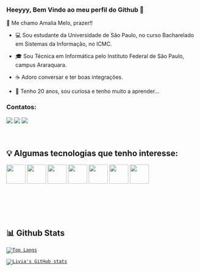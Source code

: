 ### Heeyyy, Bem Vindo ao meu perfil do Github 👋

:high_brightness: Me chamo Amalia Melo, prazer!!

- :computer: Sou estudante da Universidade de São Paulo, no curso Bacharelado em Sistemas da Informação, no ICMC.

- :mortar_board: Sou Técnica em Informática pelo Instituto Federal de São Paulo, campus Araraquara.

- :coffee: Adoro conversar e ter boas integrações.

- 🚀 Tenho 20 anos, sou curiosa e tenho muito a aprender...



### Contatos:
<div>
<a href="https://instagram.com/amalia.melo" target="_blank"><img src="https://img.shields.io/badge/-Instagram-%23E4405F?style=for-the-badge&logo=instagram&logoColor=white" target="_blank"></a>
<a href = "mailto:amalia.melo@usp.br"><img src="https://img.shields.io/badge/Gmail-D14836?style=for-the-badge&logo=gmail&logoColor=white" target="_blank"></a>
<a href="https://www.linkedin.com/in/amália-melo" target="_blank"><img src="https://img.shields.io/badge/-LinkedIn-%230077B5?style=for-the-badge&logo=linkedin&logoColor=white" target="_blank"></a>   
</div>

</br>
</br>

## :bulb: Algumas tecnologias que tenho interesse:

<code><img src="https://cdn.jsdelivr.net/gh/devicons/devicon/icons/c/c-original.svg"  height="50"/></code>
<code><img src="https://cdn.jsdelivr.net/gh/devicons/devicon/icons/mysql/mysql-original-wordmark.svg" height="50"/></code>
<code><img src="https://cdn.jsdelivr.net/gh/devicons/devicon/icons/html5/html5-original.svg" height="50"/></code>
<code><img src="https://cdn.jsdelivr.net/gh/devicons/devicon/icons/php/php-original.svg" height="50"/></code>
<code><img src="https://cdn.jsdelivr.net/gh/devicons/devicon/icons/css3/css3-original.svg" height="50"/></code>
<code><img src="https://cdn.jsdelivr.net/gh/devicons/devicon/icons/javascript/javascript-original.svg" height="50"/></code>
<code><img src="https://cdn.jsdelivr.net/gh/devicons/devicon/icons/git/git-original.svg"   height="50"/></code>

</br>
</br>
</br>
</br>

## 📊 Github Stats

<code>[![Top Langs](https://github-readme-stats.vercel.app/api/top-langs/?username=liviafausto&layout=compact&theme=tokyonight)](https://github.com/liviafausto)</code>

<code>[![Livia's GitHub stats](https://github-readme-stats.vercel.app/api?username=liviafausto&theme=tokyonight&show_icons=true)](https://github.com/liviafausto)</code>

<br>
<!--
**Amaliamelo/Amaliamelo** is a ✨ _special_ ✨ repository because its `README.md` (this file) appears on your GitHub profile.

Here are some ideas to get you started:

- 🔭 I’m currently working on ...
- 🌱 I’m currently learning ...
- 👯 I’m looking to collaborate on ...
- 🤔 I’m looking for help with ...
- 💬 Ask me about ...
- 📫 How to reach me: ...
- 😄 Pronouns: ...
- ⚡ Fun fact: ...
-->
